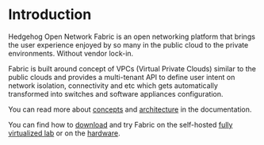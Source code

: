 # Introduction

Hedgehog Open Network Fabric is an open networking platform that brings the user experience enjoyed by so many in the
public cloud to the private environments. Without vendor lock-in.

Fabric is built around concept of VPCs (Virtual Private Clouds) similar to the public clouds and provides a multi-tenant
API to define user intent on network isolation, connectivity and etc which gets automatically transformed into switches
and software appliances configuration.

You can read more about [concepts](concepts/overview.md) and [architecture](architecture/overview.md) in the
documentation.

You can find how to [download](getting-started/download.md) and try Fabric on the self-hosted
[fully virtualized lab](vlab/overview.md) or on the [hardware](install-upgrade/overview.md).